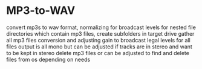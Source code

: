 # MP3-to-WAV
 convert mp3s to wav format, normalizing for broadcast levels
for nested file directories which contain mp3 files, create subfolders in target drive
gather all mp3 files 
conversion and adjusting gain to broadcast legal levels for all files
output is all mono but can be adjusted if tracks are in stereo and want to be kept in stereo
delete mp3 files or can be adjusted to find and delete files from os depending on needs